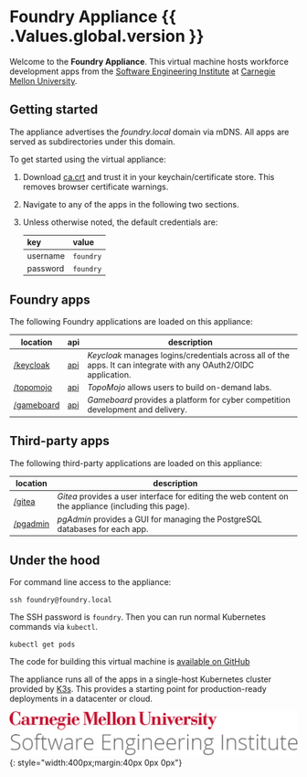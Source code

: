 # Foundry Appliance {{ .Values.global.version }}

Welcome to the **Foundry Appliance**. This virtual machine hosts workforce development apps from the [Software Engineering Institute](https://sei.cmu.edu) at [Carnegie Mellon University](https://cmu.edu).

## Getting started

The appliance advertises the _foundry.local_ domain via mDNS. All apps are served as subdirectories under this domain.

To get started using the virtual appliance:

1. Download [ca.crt](ca.crt) and trust it in your keychain/certificate store. This removes browser certificate warnings.
2. Navigate to any of the apps in the following two sections.
3. Unless otherwise noted, the default credentials are:

   | key      | value     |
   | -------- | --------- |
   | username | `foundry` |
   | password | `foundry` |

## Foundry apps

The following Foundry applications are loaded on this appliance:

| location                 | api                                                                 | description                                                                                                      |
| ------------------------ | ------------------------------------------------------------------- | ---------------------------------------------------------------------------------------------------------------- |
| [/keycloak](/keycloak)   | [api](https://www.keycloak.org/docs-api/latest/rest-api/index.html) | _Keycloak_ manages logins/credentials across all of the apps. It can integrate with any OAuth2/OIDC application. |
| [/topomojo](/topomojo)   | [api](/topomojo/api)                                                | _TopoMojo_ allows users to build on-demand labs.                                                                 |
| [/gameboard](/gameboard) | [api](/gameboard/api)                                               | _Gameboard_ provides a platform for cyber competition development and delivery.                                  |

## Third-party apps

The following third-party applications are loaded on this appliance:

| location             | description                                                                                           |
| -------------------- | ----------------------------------------------------------------------------------------------------- |
| [/gitea](/gitea)     | _Gitea_ provides a user interface for editing the web content on the appliance (including this page). |
| [/pgadmin](/pgadmin) | _pgAdmin_ provides a GUI for managing the PostgreSQL databases for each app.                          |

## Under the hood

For command line access to the appliance:

```
ssh foundry@foundry.local
```

The SSH password is `foundry`. Then you can run normal Kubernetes commands via `kubectl`.

```
kubectl get pods
```

The code for building this virtual machine is [available on GitHub](https://github.com/cmu-sei/gameboard-appliance)

The appliance runs all of the apps in a single-host Kubernetes cluster provided by [K3s](https://k3s.io/). This provides a starting point for production-ready deployments in a datacenter or cloud.

![CMU SEI Unitmark](assets/cmu-sei-unitmark.png){: style="width:400px;margin:40px 0px 0px"}
